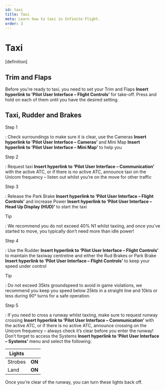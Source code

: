 ```yaml
---
id: taxi
title: Taxi
meta: Learn how to taxi in Infinite Flight.
order: 3
---
```


# Taxi

[definition]


## Trim and Flaps

 

Before you’re ready to taxi, you need to set your Trim and Flaps **Insert hyperlink to ‘Pilot User Interface – Flight Controls’** for take-off. Press and hold on each of them until you have the desired setting.



## Taxi, Rudder and Brakes

 

Step 1

: Check surroundings to make sure it is clear, use the Cameras **Insert hyperlink to ‘Pilot User Interface – Cameras’** and Mini Map **Insert hyperlink to ‘Pilot User Interface – Mini Map’** to help you

 

Step 2

: Request taxi **Insert hyperlink to ‘Pilot User Interface – Communication’** with the active ATC, or if there is no active ATC, announce taxi on the Unicom frequency – listen out whilst you’re on the move for other traffic

 

Step 3

: Release the Park Brake **Insert hyperlink to ‘Pilot User Interface – Flight Controls’** and increase Power **Insert hyperlink to ‘Pilot User Interface – Head Up Display (HUD)’** to start the taxi

 

Tip

:   We recommend you do not exceed 40% N1 whilst taxiing, and once you’ve started to move, you typically don’t need more than idle power!

 

Step 4

: Use the Rudder **Insert hyperlink to ‘Pilot User Interface – Flight Controls’** to maintain the taxiway centreline and either the Rud Brakes or Park Brake **Insert hyperlink to ‘Pilot User Interface – Flight Controls’** to keep your speed under control

 

Tip

:   Do not exceed 35kts groundspeed to avoid in game violations, we recommend you keep you speed below 25kts in a straight line and 10kts or less during 90° turns for a safe operation.

 

Step 5

: If you need to cross a runway whilst taxiing, make sure to request runway crossing **Insert hyperlink to ‘Pilot User Interface – Communication’** with the active ATC, or if there is no active ATC, announce crossing on the Unicom frequency – always check it’s clear before you enter the runway! Don’t forget to access the Systems **Insert hyperlink to ‘Pilot User Interface – Systems’** menu and select the following:

 

| Lights  |        |
| ------- | ------ |
| Strobes | **ON** |
| Land    | **ON** |

 

Once you’re clear of the runway, you can turn these lights back off.

 